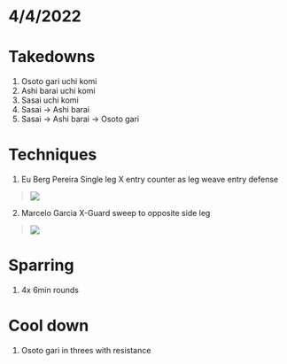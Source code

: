 # 4/4/2022

# Takedowns

1. Osoto gari uchi komi
2. Ashi barai uchi komi
3. Sasai uchi komi
4. Sasai -> Ashi barai
4. Sasai -> Ashi barai -> Osoto gari

# Techniques

1. Eu Berg Pereira Single leg X entry counter as leg weave entry defense

  > [![](https://img.youtube.com/vi/6pWHrUgnGo8/0.jpg)](https://youtu.be/6pWHrUgnGo8)

2. Marcelo Garcia X-Guard sweep to opposite side leg

  > [![](https://img.youtube.com/vi/jjyFo_v8p2Y/0.jpg)](https://youtu.be/jjyFo_v8p2Y)

# Sparring

1. 4x 6min rounds

# Cool down

1. Osoto gari in threes with resistance
